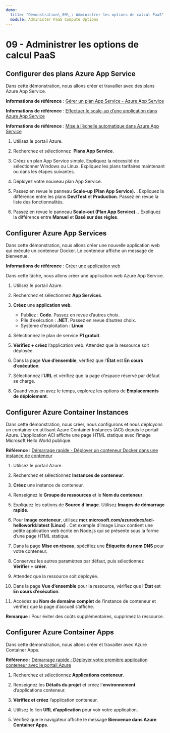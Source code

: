 ```yaml
---
demo:
  title: "Démonstration\_09\_: Administrer les options de calcul PaaS"
  module: Administer PaaS Compute Options
---
```


# 09 - Administrer les options de calcul PaaS

## Configurer des plans Azure App Service

Dans cette démonstration, nous allons créer et travailler avec des plans Azure App Service.

**Informations de référence** : [Gérer un plan App Service - Azure App Service](https://docs.microsoft.com/azure/app-service/app-service-plan-manage)

**Informations de référence** : [Effectuer le scale-up d’une application dans Azure App Service](https://learn.microsoft.com/azure/app-service/manage-scale-up)

**Informations de référence** : [Mise à l’échelle automatique dans Azure App Service](https://learn.microsoft.com/azure/app-service/manage-automatic-scaling?tabs=azure-portal)

1. Utilisez le portail Azure. 

1. Recherchez et sélectionnez  **Plans App Service**.

1. Créez un plan App Service simple. Expliquez la nécessité de sélectionner Windows ou Linux. Expliquez les plans tarifaires maintenant ou dans les étapes suivantes. 

1. Déployez votre nouveau plan App Service. 

1. Passez en revue le panneau **Scale-up (Plan App Service).** . Expliquez la différence entre les plans **Dev/Test** et **Production**. Passez en revue la liste des fonctionnalités. 

1. Passez en revue le panneau **Scale-out (Plan App Service).** . Expliquez la différence entre **Manuel** et **Basé sur des règles**. 

## Configurer Azure App Services

Dans cette démonstration, nous allons créer une nouvelle application web qui exécute un conteneur Docker.  Le conteneur affiche un message de bienvenue.

**Informations de référence** : [Créer une application web](https://learn.microsoft.com/training/modules/host-a-web-app-with-azure-app-service/3-exercise-create-a-web-app-in-the-azure-portal?pivots=csharp)

Dans cette tâche, nous allons créer une application web Azure App Service.

1. Utilisez le portail Azure. 

1. Recherchez et sélectionnez **App Services**.

1. **Créez** une **application web**.

    - Publiez : **Code**. Passez en revue d’autres choix.
    - Pile d’exécution : **.NET**. Passez en revue d’autres choix.
    - Système d’exploitation : **Linux**

1. Sélectionnez le plan de service **F1 gratuit**.

1. **Vérifiez + créez** l’application web. Attendez que la ressource soit déployée.

1. Dans la page **Vue d’ensemble**, vérifiez que l’**État** est **En cours d’exécution**.

1. Sélectionnez l’**URL** et vérifiez que la page d’espace réservé par défaut se charge.

1. Quand vous en avez le temps, explorez les options de **Emplacements de déploiement**.
   
## Configurer Azure Container Instances

Dans cette démonstration, nous créer, nous configurons et nous déployons un container en utilisant Azure Container Instances (ACI) depuis le portail Azure. L’application ACI affiche une page HTML statique avec l’image Microsoft Hello World publique. 

**Référence** : [Démarrage rapide - Déployer un conteneur Docker dans une instance de conteneur](https://learn.microsoft.com/en-us/azure/container-instances/container-instances-quickstart-portal)

1. Utilisez le portail Azure.

1. Recherchez et sélectionnez **Instances de conteneur**.

1. **Créez** une instance de conteneur. 

1. Renseignez le **Groupe de ressources** et le **Nom du conteneur**. 

1. Expliquez les options de **Source d’image**. Utilisez **Images de démarrage rapide**.

1. Pour **Image conteneur**, utilisez **mcr.microsoft.com/azuredocs/aci-helloworld:latest (Linux)** . Cet exemple d’image Linux contient une petite application web écrite en Node.js qui se présente sous la forme d’une page HTML statique.

1. Dans la page **Mise en réseau**, spécifiez une **Étiquette du nom DNS** pour votre conteneur. 

1. Conservez les autres paramètres par défaut, puis sélectionnez **Vérifier + créer**.

1. Attendez que la ressource soit déployée.

1. Dans la page **Vue d’ensemble** pour la ressource, vérifiez que l’**État** est **En cours d’exécution**.

1. Accédez au **Nom de domaine complet** de l’instance de conteneur et vérifiez que la page d’accueil s’affiche. 

**Remarque** : Pour éviter des coûts supplémentaires, supprimez la ressource. 

## Configurer Azure Container Apps

Dans cette démonstration, nous allons créer et travailler avec Azure Container Apps. 

**Référence** : [Démarrage rapide : Déployer votre première application conteneur avec le portail Azure](https://learn.microsoft.com/azure/container-apps/quickstart-portal)

1. Recherchez et sélectionnez **Applications conteneur**.

1. Renseignez les **Détails du projet** et créez l’**environnement** d’applications conteneur.

1. **Vérifiez et créez** l’application conteneur.

1. Utilisez le lien **URL d’application** pour voir votre application.

1. Vérifiez que le navigateur affiche le message **Bienvenue dans Azure Container Apps**. 






